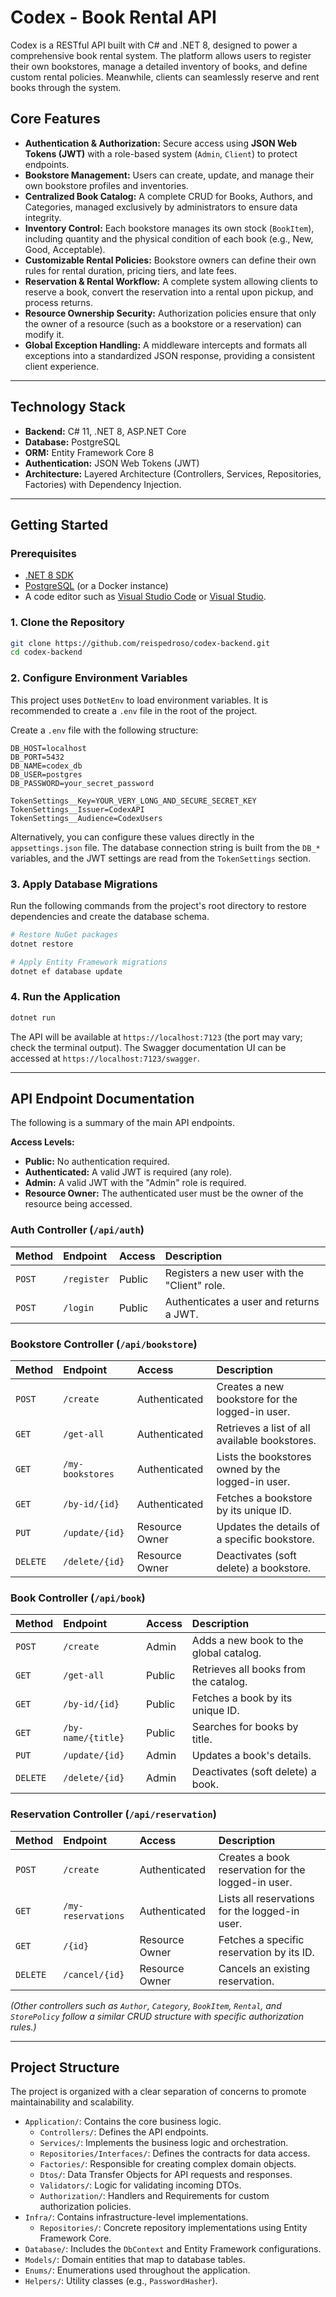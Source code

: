 # Codex - Book Rental API

Codex is a RESTful API built with C\# and .NET 8, designed to power a comprehensive book rental system. The platform allows users to register their own bookstores, manage a detailed inventory of books, and define custom rental policies. Meanwhile, clients can seamlessly reserve and rent books through the system.

## Core Features

  - **Authentication & Authorization:** Secure access using **JSON Web Tokens (JWT)** with a role-based system (`Admin`, `Client`) to protect endpoints.
  - **Bookstore Management:** Users can create, update, and manage their own bookstore profiles and inventories.
  - **Centralized Book Catalog:** A complete CRUD for Books, Authors, and Categories, managed exclusively by administrators to ensure data integrity.
  - **Inventory Control:** Each bookstore manages its own stock (`BookItem`), including quantity and the physical condition of each book (e.g., New, Good, Acceptable).
  - **Customizable Rental Policies:** Bookstore owners can define their own rules for rental duration, pricing tiers, and late fees.
  - **Reservation & Rental Workflow:** A complete system allowing clients to reserve a book, convert the reservation into a rental upon pickup, and process returns.
  - **Resource Ownership Security:** Authorization policies ensure that only the owner of a resource (such as a bookstore or a reservation) can modify it.
  - **Global Exception Handling:** A middleware intercepts and formats all exceptions into a standardized JSON response, providing a consistent client experience.

-----

## Technology Stack

  - **Backend:** C\# 11, .NET 8, ASP.NET Core
  - **Database:** PostgreSQL
  - **ORM:** Entity Framework Core 8
  - **Authentication:** JSON Web Tokens (JWT)
  - **Architecture:** Layered Architecture (Controllers, Services, Repositories, Factories) with Dependency Injection.

-----

## Getting Started

### Prerequisites

  - [.NET 8 SDK](https://dotnet.microsoft.com/download/dotnet/8.0)
  - [PostgreSQL](https://www.postgresql.org/download/) (or a Docker instance)
  - A code editor such as [Visual Studio Code](https://code.visualstudio.com/) or [Visual Studio](https://visualstudio.microsoft.com/).

### 1\. Clone the Repository

```bash
git clone https://github.com/reispedroso/codex-backend.git
cd codex-backend
```

### 2\. Configure Environment Variables

This project uses `DotNetEnv` to load environment variables. It is recommended to create a `.env` file in the root of the project.

Create a `.env` file with the following structure:

```env
DB_HOST=localhost
DB_PORT=5432
DB_NAME=codex_db
DB_USER=postgres
DB_PASSWORD=your_secret_password

TokenSettings__Key=YOUR_VERY_LONG_AND_SECURE_SECRET_KEY
TokenSettings__Issuer=CodexAPI
TokenSettings__Audience=CodexUsers
```

Alternatively, you can configure these values directly in the `appsettings.json` file. The database connection string is built from the `DB_*` variables, and the JWT settings are read from the `TokenSettings` section.

### 3\. Apply Database Migrations

Run the following commands from the project's root directory to restore dependencies and create the database schema.

```bash
# Restore NuGet packages
dotnet restore

# Apply Entity Framework migrations
dotnet ef database update
```

### 4\. Run the Application

```bash
dotnet run
```

The API will be available at `https://localhost:7123` (the port may vary; check the terminal output). The Swagger documentation UI can be accessed at `https://localhost:7123/swagger`.

-----

## API Endpoint Documentation

The following is a summary of the main API endpoints.

**Access Levels:**

  - **Public:** No authentication required.
  - **Authenticated:** A valid JWT is required (any role).
  - **Admin:** A valid JWT with the "Admin" role is required.
  - **Resource Owner:** The authenticated user must be the owner of the resource being accessed.

### Auth Controller (`/api/auth`)

| Method | Endpoint    | Access  | Description                                |
| :----- | :---------- | :------ | :----------------------------------------- |
| `POST` | `/register` | Public  | Registers a new user with the "Client" role. |
| `POST` | `/login`    | Public  | Authenticates a user and returns a JWT.    |

### Bookstore Controller (`/api/bookstore`)

| Method   | Endpoint         | Access           | Description                                    |
| :------- | :--------------- | :--------------- | :--------------------------------------------- |
| `POST`   | `/create`        | Authenticated    | Creates a new bookstore for the logged-in user.  |
| `GET`    | `/get-all`       | Authenticated    | Retrieves a list of all available bookstores.    |
| `GET`    | `/my-bookstores` | Authenticated    | Lists the bookstores owned by the logged-in user. |
| `GET`    | `/by-id/{id}`    | Authenticated    | Fetches a bookstore by its unique ID.          |
| `PUT`    | `/update/{id}`   | Resource Owner   | Updates the details of a specific bookstore.     |
| `DELETE` | `/delete/{id}`   | Resource Owner   | Deactivates (soft delete) a bookstore.         |

### Book Controller (`/api/book`)

| Method   | Endpoint           | Access  | Description                                  |
| :------- | :----------------- | :------ | :------------------------------------------- |
| `POST`   | `/create`          | Admin   | Adds a new book to the global catalog.       |
| `GET`    | `/get-all`         | Public  | Retrieves all books from the catalog.        |
| `GET`    | `/by-id/{id}`      | Public  | Fetches a book by its unique ID.             |
| `GET`    | `/by-name/{title}` | Public  | Searches for books by title.                 |
| `PUT`    | `/update/{id}`     | Admin   | Updates a book's details.                    |
| `DELETE` | `/delete/{id}`     | Admin   | Deactivates (soft delete) a book.            |

### Reservation Controller (`/api/reservation`)

| Method   | Endpoint           | Access          | Description                                         |
| :------- | :----------------- | :-------------- | :-------------------------------------------------- |
| `POST`   | `/create`          | Authenticated   | Creates a book reservation for the logged-in user.  |
| `GET`    | `/my-reservations` | Authenticated   | Lists all reservations for the logged-in user.      |
| `GET`    | `/{id}`            | Resource Owner  | Fetches a specific reservation by its ID.           |
| `DELETE` | `/cancel/{id}`     | Resource Owner  | Cancels an existing reservation.                    |

*(Other controllers such as `Author`, `Category`, `BookItem`, `Rental`, and `StorePolicy` follow a similar CRUD structure with specific authorization rules.)*

-----

## Project Structure

The project is organized with a clear separation of concerns to promote maintainability and scalability.

  - `Application/`: Contains the core business logic.
      - `Controllers/`: Defines the API endpoints.
      - `Services/`: Implements the business logic and orchestration.
      - `Repositories/Interfaces/`: Defines the contracts for data access.
      - `Factories/`: Responsible for creating complex domain objects.
      - `Dtos/`: Data Transfer Objects for API requests and responses.
      - `Validators/`: Logic for validating incoming DTOs.
      - `Authorization/`: Handlers and Requirements for custom authorization policies.
  - `Infra/`: Contains infrastructure-level implementations.
      - `Repositories/`: Concrete repository implementations using Entity Framework Core.
  - `Database/`: Includes the `DbContext` and Entity Framework configurations.
  - `Models/`: Domain entities that map to database tables.
  - `Enums/`: Enumerations used throughout the application.
  - `Helpers/`: Utility classes (e.g., `PasswordHasher`).

